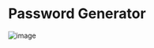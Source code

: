 # Password Generator

 
![image](https://github.com/user-attachments/assets/803527c9-237a-45e4-b904-a1f58f54a546)
